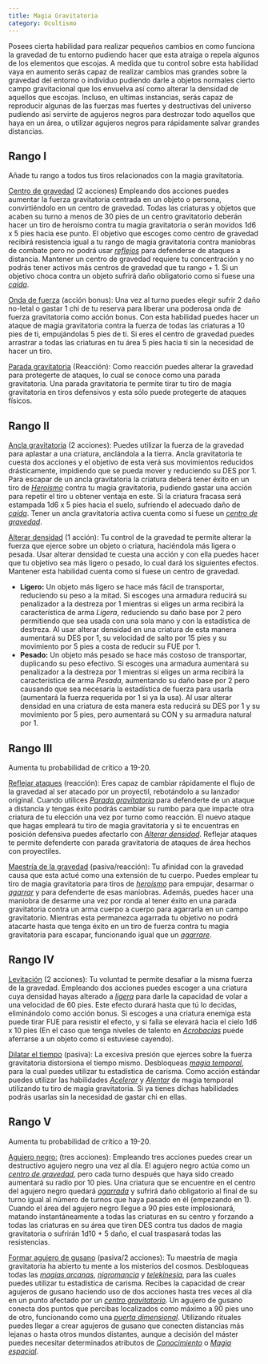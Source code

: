 ```yaml
---
title: Magia Gravitatoria
category: Ocultismo
---
```


Posees cierta habilidad para realizar pequeños cambios en como funciona la gravedad de tu entorno pudiendo hacer que esta atraiga o repela algunos de los elementos que escojas. A medida que tu control sobre esta habilidad vaya en aumento serás capaz de realizar cambios mas grandes  sobre la gravedad del entorno o individuo pudiendo darle a objetos normales cierto campo gravitacional que los envuelva así como alterar la densidad de aquellos que escojas. Incluso, en ultimas instancias, serás capaz de reproducir algunas de las fuerzas mas fuertes y destructivas del universo pudiendo así servirte de agujeros negros para destrozar todo aquellos que haya en un área, o utilizar agujeros negros para rápidamente salvar grandes distancias.

## Rango I

Añade tu rango a todos tus tiros relacionados con la magia gravitatoria.

<u>Centro de gravedad</u> (2 acciones) Empleando dos acciones puedes aumentar la fuerza gravitatoria centrada en un objeto o persona, convirtiéndolo en un centro de gravedad. Todas las criaturas y objetos que acaben su turno a menos de 30 pies de un centro gravitatorio deberán hacer un tiro de heroísmo contra tu magia gravitatoria o serán movidos 1d6 x 5 pies hacia ese punto. El objetivo que escoges como centro de gravedad recibirá resistencia igual a tu rango de magia gravitatoria contra maniobras de combate pero no podrá usar *[reflejos](https://raldamain.com/rules/Rangos/Combate/reflejos.html)* para defenderse de ataques a distancia. Mantener un centro de gravedad requiere tu concentración y no podrás tener activos más centros de gravedad que tu rango + 1. Si un objetivo choca contra un objeto sufrirá daño obligatorio como si fuese una *[caída](https://raldamain.com/rules/Reglas%20principales/reglas%20de%20combate.html#caídas)*.

<u>Onda de fuerza</u> (acción bonus): Una vez al turno puedes elegir sufrir 2 daño no-letal o gastar 1 chi de tu reserva para liberar una poderosa onda de fuerza gravitatoria como acción bonus. Con esta habilidad puedes hacer un ataque de magia gravitatoria contra la fuerza de todas las criaturas a 10 pies de ti, empujándolas 5 pies de ti. Si eres el centro de gravedad puedes arrastrar a todas las criaturas en tu área 5 pies hacia ti sin la necesidad de hacer un tiro.

<u>Parada gravitatoria</u> (Reacción): Como reacción puedes alterar la gravedad para protegerte de ataques, lo cual se conoce como una parada gravitatoria. Una parada gravitatoria te permite tirar tu tiro de magia gravitatoria en tiros defensivos y esta sólo puede protegerte de ataques físicos.

## Rango II

<u>Ancla gravitatoria</u> (2 acciones): Puedes utilizar la fuerza de la gravedad para aplastar a una criatura, anclándola a la tierra. Ancla gravitatoria te cuesta dos acciones y el objetivo de esta verá sus movimientos reducidos drásticamente, impidiendo que se pueda mover y reduciendo su DES por 1. Para escapar de un ancla gravitatoria la criatura deberá tener éxito en un tiro de *[Heroísmo](https://raldamain.com/rules/Crear%20personajes/talentos.html#heroísmo-fue)* contra tu magia gravitatoria, pudiendo gastar una acción para repetir el tiro u obtener ventaja en este. Si la criatura fracasa será estampada 1d6 x 5 pies hacia el suelo, sufriendo el adecuado daño de *[caída](https://raldamain.com/rules/Reglas%20principales/reglas%20de%20combate.html#caídas)*. Tener un ancla gravitatoria activa cuenta como si fuese un *[centro de gravedad](https://raldamain.com/rules/Rangos/Ocultismo/magia%20gravitatoria.html#rango-i)*.

<u>Alterar densidad</u> (1 acción): Tu control de la gravedad te permite alterar la fuerza que ejerce sobre un objeto o criatura, haciéndola más ligera o pesada. Usar alterar densidad te cuesta una acción y con ella puedes hacer que tu objetivo sea más ligero o pesado, lo cual dará los siguientes efectos. Mantener esta habilidad cuenta como si fuese un centro de gravedad.

- **Ligero:** Un objeto más ligero se hace más fácil de transportar, reduciendo su peso a la mitad. Si escoges una armadura reducirá su penalizador a la destreza por 1 mientras si eliges un arma recibirá la característica de arma *Ligera*, reduciendo su daño base por 2 pero permitiendo que sea usada con una sola mano y con la estadística de destreza. Al usar alterar densidad en una criatura de esta manera aumentará su DES por 1, su velocidad de salto por 15 pies y su movimiento por 5 pies a costa de reducir su FUE por 1.
- **Pesado:** Un objeto más pesado se hace más costoso de transportar, duplicando su peso efectivo. Si escoges una armadura aumentará su penalizador a la destreza por 1 mientras si eliges un arma recibirá la característica de arma *Pesada*, aumentando su daño base por 2 pero causando que sea necesaria la estadística de fuerza para usarla (aumentará la fuerza requerida por 1 si ya la usa). Al usar alterar densidad en una criatura de esta manera esta reducirá su DES por 1 y su movimiento por 5 pies, pero aumentará su CON y su armadura natural por 1.

## Rango III

Aumenta tu probabilidad de crítico a 19-20.

<u>Reflejar ataques</u> (reacción): Eres capaz de cambiar rápidamente el flujo de la gravedad al ser atacado por un proyectil, rebotándolo a su lanzador original. Cuando utilices *[Parada gravitatoria](https://raldamain.com/rules/Rangos/Ocultismo/magia%20gravitatoria.html#rango-i)* para defenderte de un ataque a distancia y tengas éxito podrás cambiar su rumbo para que impacte otra criatura de tu elección una vez por turno como reacción. El nuevo ataque que hagas empleará tu tiro de  magia gravitatoria y si te encuentras en posición defensiva puedes afectarlo con *[Alterar densidad](https://raldamain.com/rules/Rangos/Ocultismo/magia%20gravitatoria.html#rango-ii)*. Reflejar ataques te permite defenderte con parada gravitatoria de ataques de área hechos con proyectiles.

<u>Maestría de la gravedad</u> (pasiva/reacción): Tu afinidad con la gravedad causa que esta actué como una extensión de tu cuerpo. Puedes emplear tu tiro de magia gravitatoria para tiros de *[heroísmo](https://raldamain.com/rules/Crear%20personajes/talentos.html#heroísmo-fue)* para empujar, desarmar o *[agarrar](https://raldamain.com/rules/Reglas%20principales/Efectos%20de%20estado.html#agarrada)* y para defenderte de esas maniobras. Además, puedes hacer una maniobra de desarme una vez por ronda al tener éxito en una parada gravitatoria contra un arma cuerpo a cuerpo para agarrarla en un campo gravitatorio. Mientras esta permanezca agarrada tu objetivo no podrá atacarte hasta que tenga éxito en un tiro de fuerza contra tu magia gravitatoria para escapar, funcionando igual que un *[agarrare](https://raldamain.com/rules/Reglas%20principales/Efectos%20de%20estado.html#agarrada)*.

## Rango IV

<u>Levitación</u> (2 acciones): Tu voluntad te permite desafiar a la misma fuerza de la gravedad. Empleando dos acciones puedes escoger a una criatura cuya densidad hayas alterado a *[ligera](https://raldamain.com/rules/Rangos/Ocultismo/magia%20gravitatoria.html#rango-ii)* para darle la capacidad de volar a una velocidad de 60 pies. Este efecto durará hasta que tú lo decidas, eliminándolo como acción bonus. Si escoges a una criatura enemiga esta puede tirar FUE para resistir el efecto, y si falla se elevará hacia el cielo 1d6 x 10 pies (En el caso que tenga niveles de talento en *[Acrobacias](https://raldamain.com/rules/Crear%20personajes/talentos.html#acrobacias-des)* puede aferrarse a un objeto como si estuviese cayendo). 

<u>Dilatar el tiempo</u> (pasiva): La excesiva presión que ejerces sobre la fuerza gravitatoria distorsiona el tiempo mismo. Desbloqueas *[magia temporal](https://raldamain.com/rules/Rangos/Magia%20arcana/magia%20temporal.html)*, para la cual puedes utilizar tu estadística de carisma. Como acción estándar puedes utilizar las habilidades *[Acelerar](https://raldamain.com/rules/Rangos/Magia%20arcana/magia%20temporal.html#rango-ii)* y *[Alentar](https://raldamain.com/rules/Rangos/Magia%20arcana/magia%20temporal.html#rango-ii)* de magia temporal utilizando tu tiro de magia gravitatoria. Si ya tienes dichas habilidades podrás usarlas sin la necesidad de gastar chi en ellas.

## Rango V

Aumenta tu probabilidad de crítico a 19-20.

<u>Agujero negro:</u> (tres acciones): Empleando tres acciones puedes crear un destructivo agujero negro una vez al día. El agujero negro actúa como un *[centro de gravedad](https://raldamain.com/rules/Rangos/Ocultismo/magia%20gravitatoria.html#rango-i)*, pero cada turno después que haya sido creado aumentará su radio por 10 pies. Una criatura que se encuentre en el centro del agujero negro quedará *[agarrada](https://raldamain.com/rules/Reglas%20principales/Efectos%20de%20estado.html#agarrada)* y sufrirá daño obligatorio al final de su turno igual al número de turnos que haya pasado en él (empezando en 1). Cuando el área del agujero negro llegue a 90 pies este implosionará, matando instantáneamente a todas las criaturas en su centro y forzando a todas las criaturas en su área que tiren DES contra tus dados de magia gravitatoria o sufrirán 1d10 + 5 daño, el cual traspasará todas las resistencias.

<u>Formar agujero de gusano</u> (pasiva/2 acciones): Tu maestría de magia gravitatoria ha abierto tu mente a los misterios del cosmos. Desbloqueas todas las *[magias arcanas](https://raldamain.com/rules/Rangos/Magia%20arcana/)*, *[nigromancia](https://raldamain.com/rules/Rangos/Ocultismo/nigromancia.html)* y *[telekinesia](https://raldamain.com/rules/Rangos/Ocultismo/telekinesia.html)*, para las cuales puedes utilizar tu estadística de carisma. Recibes la capacidad de crear agujeros de gusano haciendo uso de dos acciones hasta tres veces al día en un punto afectado por un *[centro gravitatorio](https://raldamain.com/rules/Rangos/Ocultismo/magia%20gravitatoria.html#rango-i)*. Un agujero de gusano conecta dos puntos que percibas localizados como máximo a 90 pies uno de otro, funcionando como una *[puerta dimensional](https://raldamain.com/rules/Rangos/Magia%20arcana/magia%20espacial.html#rango-ii)*. Utilizando rituales puedes llegar a crear agujeros de gusano que conecten distancias más lejanas o hasta otros mundos distantes, aunque a decisión del máster puedes necesitar determinados atributos de *[Conocimiento](https://raldamain.com/rules/Rangos/Ciencia/conocimiento.html)* o *[Magia espacial](https://raldamain.com/rules/Rangos/Magia%20arcana/magia%20espacial.html)*.

